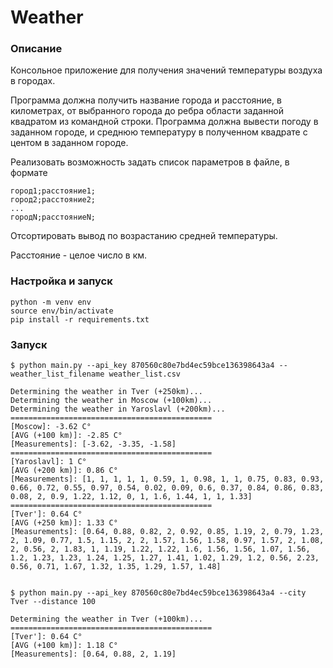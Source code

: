 # Weather

### Описание
Консольное приложение для получения значений температуры воздуха в городах.

Программа должна получить название города и расстояние, в километрах, от 
выбранного города до ребра области заданной квадратом из командной строки.
Программа должна вывести погоду в заданном городе, и среднюю температуру в
полученном квадрате с центом в заданном городе.

Реализовать возможность задать список параметров в файле, в формате

    город1;расстояние1;
    город2;расстояние2;
    ...
    городN;расстояниеN;
    
Отсортировать вывод по возрастанию средней температуры.

Расстояние - целое число в км.

### Настройка и запуск

    python -m venv env
    source env/bin/activate
    pip install -r requirements.txt
    
### Запуск

    $ python main.py --api_key 870560c80e7bd4ec59bce136398643a4 --weather_list_filename weather_list.csv
    
    Determining the weather in Tver (+250km)...
    Determining the weather in Moscow (+100km)...
    Determining the weather in Yaroslavl (+200km)...
    =============================================
    [Moscow]: -3.62 C°
    [AVG (+100 km)]: -2.85 C°
    [Measurements]: [-3.62, -3.35, -1.58]
    =============================================
    [Yaroslavl]: 1 C°
    [AVG (+200 km)]: 0.86 C°
    [Measurements]: [1, 1, 1, 1, 1, 0.59, 1, 0.98, 1, 1, 0.75, 0.83, 0.93, 0.66, 0.72, 0.55, 0.97, 0.54, 0.02, 0.09, 0.6, 0.37, 0.84, 0.86, 0.83, 0.08, 2, 0.9, 1.22, 1.12, 0, 1, 1.6, 1.44, 1, 1, 1.33]
    =============================================
    [Tver']: 0.64 C°
    [AVG (+250 km)]: 1.33 C°
    [Measurements]: [0.64, 0.88, 0.82, 2, 0.92, 0.85, 1.19, 2, 0.79, 1.23, 2, 1.09, 0.77, 1.5, 1.15, 2, 2, 1.57, 1.56, 1.58, 0.97, 1.57, 2, 1.08, 2, 0.56, 2, 1.83, 1, 1.19, 1.22, 1.22, 1.6, 1.56, 1.56, 1.07, 1.56, 1.2, 1.23, 1.23, 1.24, 1.25, 1.27, 1.41, 1.02, 1.29, 1.2, 0.56, 2.23, 0.56, 0.71, 1.67, 1.32, 1.35, 1.29, 1.57, 1.48]

    
    $ python main.py --api_key 870560c80e7bd4ec59bce136398643a4 --city Tver --distance 100
    
    Determining the weather in Tver (+100km)...
    =============================================
    [Tver']: 0.64 C°
    [AVG (+100 km)]: 1.18 C°
    [Measurements]: [0.64, 0.88, 2, 1.19]



    